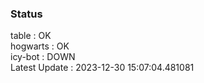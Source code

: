 ### Status


table : OK  
hogwarts : OK  
icy-bot : DOWN  
Latest Update : 2023-12-30 15:07:04.481081
